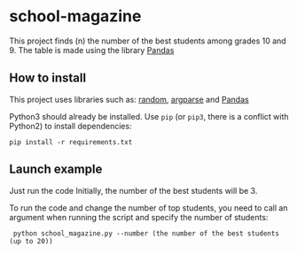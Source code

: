 # school-magazine
This project finds (n) the number of the best students among grades 10 and 9. The table is made using the library [Pandas](https://habr.com/ru/companies/ruvds/articles/494720/)
## How to install
This project uses libraries such as: [random](https://python-scripts.com/random?ysclid=m0zhzk6iqx773448571), [argparse](https://docs.python.org/3/library/argparse.html) and [Pandas](https://habr.com/ru/companies/ruvds/articles/494720/)

Python3 should already be installed. Use `pip` (or `pip3`, there is a conflict with Python2) to install dependencies:
```
pip install -r requirements.txt
```
## Launch example
Just run the code Initially, the number of the best students will be 3.

To run the code and change the number of top students, you need to call an argument when running the script and specify the number of students:
```
 python school_magazine.py --number (the number of the best students (up to 20))
```
